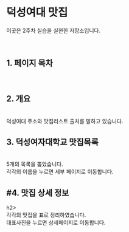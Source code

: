 <h1>덕성여대 맛집</h1>
<p>이곳은 2주차 실습을 실현한 저장소입니다.</p><br>
<h2>1. 페이지 목차</h2><br>
<h2>2. 개요</h2><br>
덕성여대 주소와 맛집리스트 출처를 말하고 있습니다.<br>
<h2>3. 덕성여자대학교 맛집목록</h2><br>
5개의 목록을 뽑았습니다.<br>
각각의 이름을 누르면 세부 페이지로 이동합니다.<br>
<h2>#4. 맛집 상세 정보</h2>h2><br>
각각의 맛집을 표로 정리하였습니다.<br>
대표사진을 누르면 상세페이지로 이동합니다.
